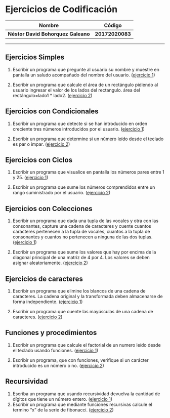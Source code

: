 Ejercicios de Codificación
============
Nombre | Código
--|--
__Néstor David Bohorquez Galeano__ | __20172020083__
---

Ejercicios Simples
---
1.  Escribir un programa que pregunte al usuario su nombre y muestre en pantalla un saludo acompañado del nombre del usuario. ([ejercicio 1](https://github.com/DavidBohorquez/Codificacion/blob/master/Simples/es1.py))

2. Escribir un programa que calcule el área de un rectángulo pidiendo al usuario ingresar el valor de los lados del rectangulo.
   área del rectángulo=lado1 * lado2. ([ejercicio 2](https://github.com/DavidBohorquez/Codificacion/blob/master/Simples/es2.py))
   
Ejercicios con Condicionales
---
1. Escribir un programa que detecte si se han introducido en orden creciente tres números introducidos por el usuario. ([ejercicio 1](https://github.com/DavidBohorquez/Codificacion/blob/master/Condicionales/ec1.py))

2. Escribir un programa que determine si un número leído desde el teclado es par o impar. ([ejercicio 2](https://github.com/DavidBohorquez/Codificacion/blob/master/Condicionales/ec2.py))

Ejercicios con Ciclos
---
1. Escribir un programa que visualice en pantalla los números pares entre 1 y 25. ([ejercicio 1](https://github.com/DavidBohorquez/Codificacion/blob/master/Ciclos/ecc1.py))

2. Escribir un programa que sume los números comprendidos entre un rango suministrado por el usuario. ([ejercicio 2](https://github.com/DavidBohorquez/Codificacion/blob/master/Ciclos/ecc2.py))

Ejercicios con Colecciones
---
1. Escribir un programa que dada una tupla de las vocales y otra con las consonantes, capture una cadena de caracteres y cuente cuantos caracteres pertenecen a la tupla de vocales, cuantos a la tupla de consonantes y cuantos no pertenecen a ninguna de las dos tuplas. ([ejercicio 1](https://github.com/DavidBohorquez/Codificacion/blob/master/Colecciones/ecol1.py))

2. Escribir un programa que sume los valores que hay por encima de la diagonal principal de una matriz de 4 por 4. Los valores se deben asignar aleatoriamente. ([ejercicio 2](https://github.com/DavidBohorquez/Codificacion/blob/master/Colecciones/ecol2.py))

Ejercicios de caracteres
---
1. Escribir un programa que elimine los blancos de una cadena de caracteres. La cadena original y la transformada deben almacenarse de forma independiente. ([ejercicio 1](https://github.com/DavidBohorquez/Codificacion/blob/master/Cadena%20de%20caracteres/ecar2.py))

2. Escribir un programa que cuente las mayúsculas de una cadena de caracteres. ([ejercicio 2](https://github.com/DavidBohorquez/Codificacion/blob/master/Cadena%20de%20caracteres/ecar2.py))

Funciones y procedimientos
---
1. Escribir un programa que calcule el factorial de un numero leído desde el teclado usando funciones. ([ejercicio 1](https://github.com/DavidBohorquez/Codificacion/blob/master/Funciones%20y%20procedimientos/ef1.py))

2. Escribir un programa, que con funciones, verifique si un carácter introducido es un número o no. ([ejercicio 2](https://github.com/DavidBohorquez/Codificacion/blob/master/Funciones%20y%20procedimientos/ef2.py))

Recursividad
---
1. Escriba un programa que usando recursividad devuelva la cantidad de dígitos que tiene un número entero. ([ejercicio 1](https://github.com/DavidBohorquez/Codificacion/blob/master/Recursividad/er1.py))
2. Escribir un programa que mediante funciones recursivas calcule el termino “x” de la serie de fibonacci. ([ejercicio 2](https://github.com/DavidBohorquez/Codificacion/blob/master/Recursividad/er2.py))
